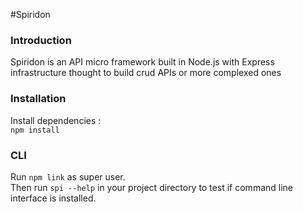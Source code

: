 #Spiridon 

### Introduction

Spiridon is an API micro framework built in Node.js with Express infrastructure thought to build crud APIs or more complexed ones   

### Installation

Install dependencies : <br>
<code>npm install</code>

### CLI

Run <code>npm link</code> as super user.  
Then run <code>spi --help</code> in your project directory to test if command line interface is installed.  
